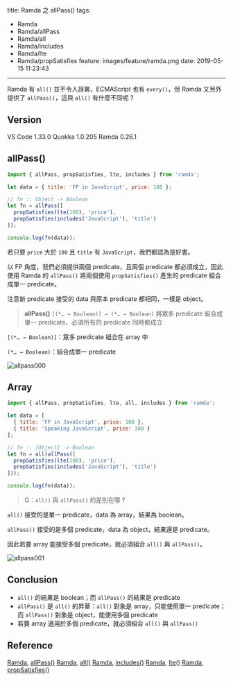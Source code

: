 title: Ramda 之 allPass()
tags:
  - Ramda
  - Ramda/allPass
  - Ramda/all
  - Ramda/includes
  - Ramda/lte
  - Ramda/propSatisfies
feature: images/feature/ramda.png
date: 2019-05-15 11:23:43
---
Ramda 有 `all()` 並不令人訝異，ECMAScript 也有 `every()`，但 Ramda 又另外提供了 `allPass()`，這與 `all()` 有什麼不同呢 ?

<!-- more -->

## Version

VS Code 1.33.0
Quokka 1.0.205
Ramda 0.26.1

## allPass()

```javascript
import { allPass, propSatisfies, lte, includes } from 'ramda';

let data = { title: 'FP in JavaScript', price: 100 };

// fn :: Object -> Boolean
let fn = allPass([
  propSatisfies(lte(100), 'price'),
  propSatisfies(includes('JavaScript'), 'title')
]);

console.log(fn(data));
```

若只要 `price` 大於 `100` 且 `title` 有 `JavaScript`，我們都認為是好書。

以 FP 角度，我們必須提供兩個 predicate，且兩個 predicate 都必須成立，因此使用 Ramda 的 `allPass()` 將兩個使用 `propSatisfies()` 產生的 predicate 組合成單一 predicate。

注意新 predicate 接受的 data 與原本 predicate 都相同，一樣是 object。

> **allPass()**
> `[(*… → Boolean)] → (*… → Boolean)`
> 將眾多 predicate 組合成單一 predicate，必須所有的 predicate 同時都成立

`[(*… → Boolean)]`：眾多 predicate 組合在 array 中

`(*… → Boolean)`：組合成單一 predicate

![allpass000](/images/ramda/allpass/allpass000.png)

## Array

```javascript
import { allPass, propSatisfies, lte, all, includes } from 'ramda';

let data = [
  { title: 'FP in JavaScript', price: 100 },
  { title: 'Speaking JavaScript', price: 300 }
];

// fn :: [Object] -> Boolean
let fn = all(allPass([
  propSatisfies(lte(100), 'price'),
  propSatisfies(includes('JavaScript'), 'title')
]));

console.log(fn(data));
```

> Q：`all()` 與 `allPass()` 的差別在哪 ?

`all()` 接受的是單一 predicate，data 為 array，結果為 boolean。

`allPass()` 接受的是多個 predicate，data 為 object，結果還是 predicate。

因此若要 array 能接受多個 predicate，就必須組合 `all()` 與 `allPass()`。

![allpass001](/images/ramda/allpass/allpass001.png)

## Conclusion

* `all()` 的結果是 boolean；而 `allPass()` 的結果是 predicate
* `allPass()` 是 `all()` 的昇華：`all()` 對象是 array，只能使用單一 predicate；而 `allPass()` 對象是 object，能使用多個 predicate
* 若要 array 適用於多個 predicate，就必須組合 `all()` 與 `allPass()`

## Reference

[Ramda](https://ramdajs.com), [allPass()](https://ramdajs.com/docs/#allPass)
[Ramda](https://ramdajs.com), [all()](https://ramdajs.com/docs/#all)
[Ramda](https://ramdajs.com), [includes()](https://ramdajs.com/docs/#includes)
[Ramda](https://ramdajs.com), [lte()](https://ramdajs.com/docs/#lte)
[Ramda](https://ramdajs.com), [propSatisfies()](https://ramdajs.com/docs/#propSatisfies)

